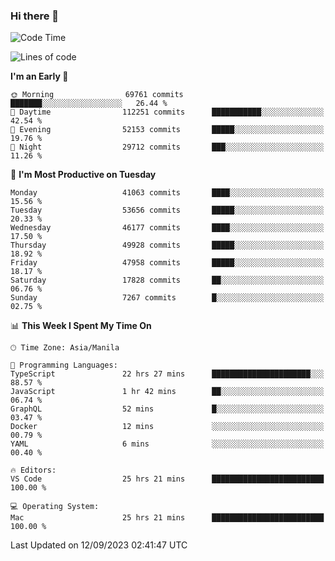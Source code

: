 ### Hi there 👋

<!--START_SECTION:waka-->
![Code Time](http://img.shields.io/badge/Code%20Time-4%2C320%20hrs%2019%20mins-blue)

![Lines of code](https://img.shields.io/badge/From%20Hello%20World%20I%27ve%20Written-104.7%20million%20lines%20of%20code-blue)

**I'm an Early 🐤** 

```text
🌞 Morning                69761 commits       ███████░░░░░░░░░░░░░░░░░░   26.44 % 
🌆 Daytime                112251 commits      ███████████░░░░░░░░░░░░░░   42.54 % 
🌃 Evening                52153 commits       █████░░░░░░░░░░░░░░░░░░░░   19.76 % 
🌙 Night                  29712 commits       ███░░░░░░░░░░░░░░░░░░░░░░   11.26 % 
```
📅 **I'm Most Productive on Tuesday** 

```text
Monday                   41063 commits       ████░░░░░░░░░░░░░░░░░░░░░   15.56 % 
Tuesday                  53656 commits       █████░░░░░░░░░░░░░░░░░░░░   20.33 % 
Wednesday                46177 commits       ████░░░░░░░░░░░░░░░░░░░░░   17.50 % 
Thursday                 49928 commits       █████░░░░░░░░░░░░░░░░░░░░   18.92 % 
Friday                   47958 commits       █████░░░░░░░░░░░░░░░░░░░░   18.17 % 
Saturday                 17828 commits       ██░░░░░░░░░░░░░░░░░░░░░░░   06.76 % 
Sunday                   7267 commits        █░░░░░░░░░░░░░░░░░░░░░░░░   02.75 % 
```


📊 **This Week I Spent My Time On** 

```text
🕑︎ Time Zone: Asia/Manila

💬 Programming Languages: 
TypeScript               22 hrs 27 mins      ██████████████████████░░░   88.57 % 
JavaScript               1 hr 42 mins        ██░░░░░░░░░░░░░░░░░░░░░░░   06.74 % 
GraphQL                  52 mins             █░░░░░░░░░░░░░░░░░░░░░░░░   03.47 % 
Docker                   12 mins             ░░░░░░░░░░░░░░░░░░░░░░░░░   00.79 % 
YAML                     6 mins              ░░░░░░░░░░░░░░░░░░░░░░░░░   00.40 % 

🔥 Editors: 
VS Code                  25 hrs 21 mins      █████████████████████████   100.00 % 

💻 Operating System: 
Mac                      25 hrs 21 mins      █████████████████████████   100.00 % 
```


 Last Updated on 12/09/2023 02:41:47 UTC
<!--END_SECTION:waka-->


<!--
**rad182/rad182** is a ✨ _special_ ✨ repository because its `README.md` (this file) appears on your GitHub profile.

Here are some ideas to get you started:

- 🔭 I’m currently working on ...
- 🌱 I’m currently learning ...
- 👯 I’m looking to collaborate on ...
- 🤔 I’m looking for help with ...
- 💬 Ask me about ...
- 📫 How to reach me: ...
- 😄 Pronouns: ...
- ⚡ Fun fact: ...
-->
